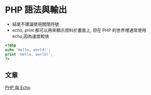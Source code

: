 # PHP 語法與輸出

- 結尾不建議使用關閉符號
- echo, print 都可以用來顯示資料於畫面上, 但在 PHP 的世界裡通常使用 echo,因為速度較快

```php
<?php
echo 'Hello, world!';
print 'Hello, world!';
?>
```

## 文章

[PHP 與 Echo](https://progressbar.tw/posts/147)

